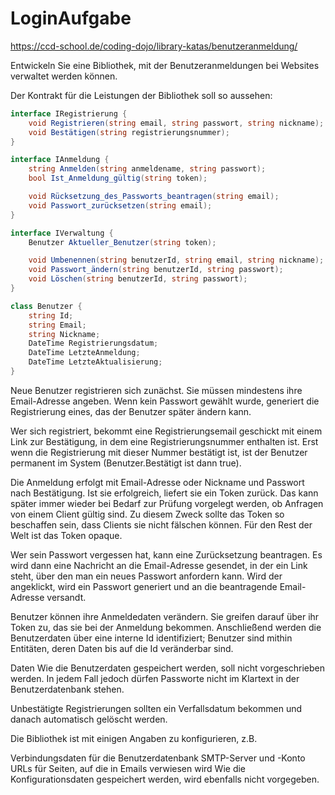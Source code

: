 # LoginAufgabe

https://ccd-school.de/coding-dojo/library-katas/benutzeranmeldung/

Entwickeln Sie eine Bibliothek, mit der Benutzeranmeldungen bei Websites verwaltet werden können.

Der Kontrakt für die Leistungen der Bibliothek soll so aussehen:

```csharp
interface IRegistrierung {
	void Registrieren(string email, string passwort, string nickname);
	void Bestätigen(string registrierungsnummer);
}

interface IAnmeldung {
	string Anmelden(string anmeldename, string passwort);
	bool Ist_Anmeldung_gültig(string token);

	void Rücksetzung_des_Passworts_beantragen(string email);
	void Passwort_zurücksetzen(string email);
}

interface IVerwaltung {
	Benutzer Aktueller_Benutzer(string token);

	void Umbenennen(string benutzerId, string email, string nickname);
	void Passwort_ändern(string benutzerId, string passwort);
	void Löschen(string benutzerId, string passwort);
}

class Benutzer {
	string Id;
	string Email;
	string Nickname;
	DateTime Registrierungsdatum;
	DateTime LetzteAnmeldung;
	DateTime LetzteAktualisierung;
}
``` 
Neue Benutzer registrieren sich zunächst. Sie müssen mindestens ihre Email-Adresse angeben. Wenn kein Passwort gewählt wurde, generiert die Registrierung eines, das der Benutzer später ändern kann.

Wer sich registriert, bekommt eine Registrierungsemail geschickt mit einem Link zur Bestätigung, in dem eine Registrierungsnummer enthalten ist. Erst wenn die Registrierung mit dieser Nummer bestätigt ist, ist der Benutzer permanent im System (Benutzer.Bestätigt ist dann true).

Die Anmeldung erfolgt mit Email-Adresse oder Nickname und Passwort nach Bestätigung. Ist sie erfolgreich, liefert sie ein Token zurück. Das kann später immer wieder bei Bedarf zur Prüfung vorgelegt werden, ob Anfragen von einem Client gültig sind. Zu diesem Zweck sollte das Token so beschaffen sein, dass Clients sie nicht fälschen können. Für den Rest der Welt ist das Token opaque.

Wer sein Passwort vergessen hat, kann eine Zurücksetzung beantragen. Es wird dann eine Nachricht an die Email-Adresse gesendet, in der ein Link steht, über den man ein neues Passwort anfordern kann. Wird der angeklickt, wird ein Passwort generiert und an die beantragende Email-Adresse versandt.

Benutzer können ihre Anmeldedaten verändern. Sie greifen darauf über ihr Token zu, das sie bei der Anmeldung bekommen. Anschließend werden die Benutzerdaten über eine interne Id identifiziert; Benutzer sind mithin Entitäten, deren Daten bis auf die Id veränderbar sind.

Daten
Wie die Benutzerdaten gespeichert werden, soll nicht vorgeschrieben werden. In jedem Fall jedoch dürfen Passworte nicht im Klartext in der Benutzerdatenbank stehen.

Unbestätigte Registrierungen sollten ein Verfallsdatum bekommen und danach automatisch gelöscht werden.

Die Bibliothek ist mit einigen Angaben zu konfigurieren, z.B.

Verbindungsdaten für die Benutzerdatenbank
SMTP-Server und -Konto
URLs für Seiten, auf die in Emails verwiesen wird
Wie die Konfigurationsdaten gespeichert werden, wird ebenfalls nicht vorgegeben.
